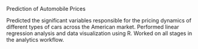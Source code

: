 Prediction of Automobile Prices

Predicted the significant variables responsible for the pricing dynamics of different types of cars
across the American market. Performed linear regression analysis and data visualization using
R. Worked on all stages in the analytics workflow.
